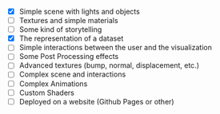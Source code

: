 - [x] Simple scene with lights and objects
- [ ] Textures and simple materials
- [ ] Some kind of storytelling
- [x] The representation of a dataset
- [ ] Simple interactions between the user and the visualization
- [ ] Some Post Processing effects
- [ ] Advanced textures (bump, normal, displacement, etc.)
- [ ] Complex scene and interactions
- [ ] Complex Animations
- [ ] Custom Shaders
- [ ] Deployed on a website (Github Pages or other)